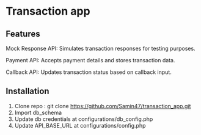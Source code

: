 # Transaction app

## Features
Mock Response API: Simulates transaction responses for testing purposes.

Payment API: Accepts payment details and stores transaction data.

Callback API: Updates transaction status based on callback input.

## Installation

1. Clone repo : git clone https://github.com/Samin47/transaction_app.git
2. Import db_schema
3. Update db credentials at configurations/db_config.php
4. Update API_BASE_URL at configurations/config.php
